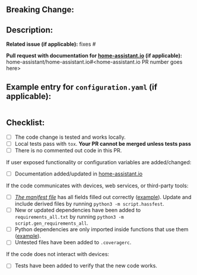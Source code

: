 ## Breaking Change:

<!-- What is breaking and why we have to break it. Remove this section only if it was NOT a breaking change. -->

## Description:


**Related issue (if applicable):** fixes #<home-assistant issue number goes here>

**Pull request with documentation for [home-assistant.io](https://github.com/home-assistant/home-assistant.io) (if applicable):** home-assistant/home-assistant.io#<home-assistant.io PR number goes here>

## Example entry for `configuration.yaml` (if applicable):
```yaml

```

## Checklist:
  - [ ] The code change is tested and works locally.
  - [ ] Local tests pass with `tox`. **Your PR cannot be merged unless tests pass**
  - [ ] There is no commented out code in this PR.

If user exposed functionality or configuration variables are added/changed:
  - [ ] Documentation added/updated in [home-assistant.io](https://github.com/home-assistant/home-assistant.io)

If the code communicates with devices, web services, or third-party tools:
  - [ ] [_The manifest file_][manifest-docs] has all fields filled out correctly ([example][ex-manifest]). Update and include derived files by running `python3 -m script.hassfest`.
  - [ ] New or updated dependencies have been added to `requirements_all.txt` by running `python3 -m script.gen_requirements_all`.
  - [ ] Python dependencies are only imported inside functions that use them ([example][ex-import]).
  - [ ] Untested files have been added to `.coveragerc`.

If the code does not interact with devices:
  - [ ] Tests have been added to verify that the new code works.

[ex-manifest]: https://developers.home-assistant.io/docs/en/creating_integration_manifest.html
[ex-import]: https://github.com/home-assistant/home-assistant/blob/dev/homeassistant/components/keyboard/__init__.py#L16
[manifest-docs]: https://developers.home-assistant.io/docs/en/development_checklist.html#_the-manifest-file_
